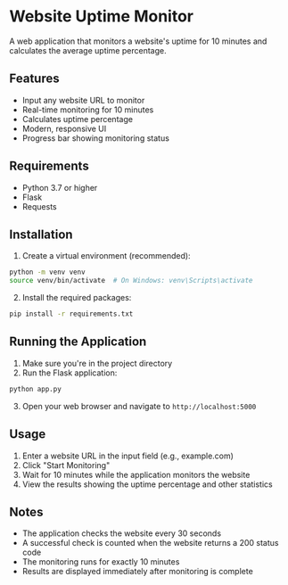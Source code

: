 # Website Uptime Monitor

A web application that monitors a website's uptime for 10 minutes and calculates the average uptime percentage.

## Features

- Input any website URL to monitor
- Real-time monitoring for 10 minutes
- Calculates uptime percentage
- Modern, responsive UI
- Progress bar showing monitoring status

## Requirements

- Python 3.7 or higher
- Flask
- Requests

## Installation

1. Create a virtual environment (recommended):
```bash
python -m venv venv
source venv/bin/activate  # On Windows: venv\Scripts\activate
```

2. Install the required packages:
```bash
pip install -r requirements.txt
```

## Running the Application

1. Make sure you're in the project directory
2. Run the Flask application:
```bash
python app.py
```
3. Open your web browser and navigate to `http://localhost:5000`

## Usage

1. Enter a website URL in the input field (e.g., example.com)
2. Click "Start Monitoring"
3. Wait for 10 minutes while the application monitors the website
4. View the results showing the uptime percentage and other statistics

## Notes

- The application checks the website every 30 seconds
- A successful check is counted when the website returns a 200 status code
- The monitoring runs for exactly 10 minutes
- Results are displayed immediately after monitoring is complete 